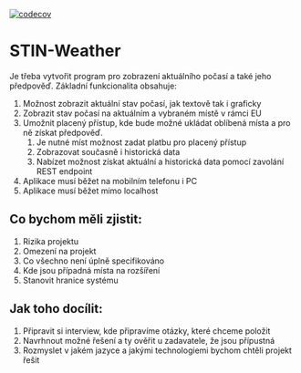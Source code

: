 [![codecov](https://codecov.io/github/filipkralson/STIN-Weather/graph/badge.svg?token=VT09BpeJY3)](https://codecov.io/github/filipkralson/STIN-Weather)


# STIN-Weather

Je třeba vytvořit program pro zobrazení aktuálního počasí a také jeho předpověď.
Základní funkcionalita obsahuje:

1. Možnost zobrazit aktuální stav počasí, jak textově tak i graficky
2. Zobrazit stav počasí na aktuálním a vybraném místě v rámci EU
3. Umožnit placený přístup, kde bude možné ukládat oblíbená místa a pro ně získat předpověď.
   1. Je nutné míst možnost zadat platbu pro placený přístup
   2. Zobrazovat současně i historická data
   3. Nabízet možnost získat aktuální a historická data pomocí zavolání REST endpoint
4. Aplikace musí běžet na mobilním telefonu i PC
5. Aplikace musí běžet mimo localhost
    
## Co bychom měli zjistit:

1. Rizika projektu
2. Omezení na projekt
3. Co všechno není úplně specifikováno
4. Kde jsou případná místa na rozšíření
5. Stanovit hranice systému

## Jak toho docílit:

1. Připravit si interview, kde připravíme otázky, které chceme položit
2. Navrhnout možné řešení a ty ověřit u zadavatele, že jsou přípustná
3. Rozmyslet v jakém jazyce a jakými technologiemi bychom chtěli projekt řešit
